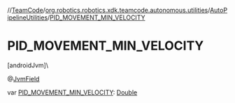 //[TeamCode](../../../index.md)/[org.robotics.robotics.xdk.teamcode.autonomous.utilities](../index.md)/[AutoPipelineUtilities](index.md)/[PID_MOVEMENT_MIN_VELOCITY](-p-i-d_-m-o-v-e-m-e-n-t_-m-i-n_-v-e-l-o-c-i-t-y.md)

# PID_MOVEMENT_MIN_VELOCITY

[androidJvm]\

@[JvmField](https://kotlinlang.org/api/latest/jvm/stdlib/kotlin.jvm/-jvm-field/index.html)

var [PID_MOVEMENT_MIN_VELOCITY](-p-i-d_-m-o-v-e-m-e-n-t_-m-i-n_-v-e-l-o-c-i-t-y.md): [Double](https://kotlinlang.org/api/latest/jvm/stdlib/kotlin/-double/index.html)
